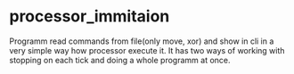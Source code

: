 # processor_immitaion
Programm read commands from file(only move, xor) and show in cli in a very simple way how processor execute it.
It has two ways of working with stopping on each tick and doing a whole programm at once.
